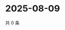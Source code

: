 # 2025-08-09

共 0 条

<!-- BEGIN ZHIHUQUESTIONS -->
<!-- 最后更新时间 Sat Aug 09 2025 03:10:08 GMT+0800 (China Standard Time) -->

<!-- END ZHIHUQUESTIONS -->
